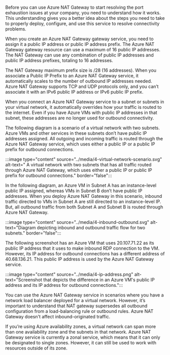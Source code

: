 Before you can use Azure NAT Gateway to start resolving the port exhaustion issues at your company, you need to understand how it works. This understanding gives you a better idea about the steps you need to take to properly deploy, configure, and use this service to resolve connectivity problems.

When you create an Azure NAT Gateway gateway service, you need to assign it a public IP address or public IP address prefix. The Azure NAT Gateway gateway resource can use a maximum of 16 public IP addresses. The NAT Gateway can use any combination of public IP addresses and public IP address prefixes, totaling to 16 addresses.

The NAT Gateway maximum prefix size is /28 (16 addresses). When you associate a Public IP Prefix to an Azure NAT Gateway service, it automatically scales to the number of outbound IP addresses needed. Azure NAT Gateway supports TCP and UDP protocols only, and you can’t associate it with an IPv6 public IP address or IPv6 public IP prefix.

When you connect an Azure NAT Gateway service to a subnet or subnets in your virtual network, it automatically overrides how your traffic is routed to the internet. Even if you have Azure VMs with public IP addresses in that subnet, these addresses are no longer used for outbound connectivity.

The following diagram is a scenario of a virtual network with two subnets. Azure VMs and other services in these subnets don’t have public IP addresses assigned. All outgoing and incoming traffic is routed through the Azure NAT Gateway service, which uses either a public IP or a public IP prefix for outbound connections.

:::image type="content" source="../media/4-virtual-network-scenario.svg" alt-text=" A virtual network with two subnets that has all traffic routed through Azure NAT Gateway, which uses either a public IP or public IP prefix for outbound connections." border="false":::

In the following diagram, an Azure VM in Subnet A has an instance-level public IP assigned, whereas VMs in Subnet B don’t have public IP addresses. When you deploy Azure NAT Gateway in this scenario, inbound traffic directed to VMs in Subnet A are still directed to an instance-level IP. But, all outbound traffic from both Subnet A and Subnet B is routed through Azure NAT Gateway.

:::image type="content" source="../media/4-inbound-outbound.svg" alt-text="Diagram depicting inbound and outbound traffic flow for two subnets." border="false":::

The following screenshot has an Azure VM that uses 20.107.71.22 as its public IP address that it uses to make inbound RDP connection to the VM. However, its IP address for outbound connections has a different address of 40.68.136.21. This public IP address is used by the Azure NAT Gateway service.

:::image type="content" source="../media/4-ip-address.png" alt-text="Screenshot that depicts the difference in an Azure VM's public IP address and its IP address for outbound connections.":::

You can use the Azure NAT Gateway service in scenarios where you have a network load balancer deployed for a virtual network. However, it’s important to understand that NAT gateway supersedes all outbound configuration from a load-balancing rule or outbound rules. Azure NAT Gateway doesn't affect inbound-originated traffic.

If you’re using Azure availability zones, a virtual network can span more than one availability zone and the subnets in that network. Azure NAT Gateway service is currently a zonal service, which means that it can only be designated to single zones. However, it can still be used to work with resources outside of its zone.

